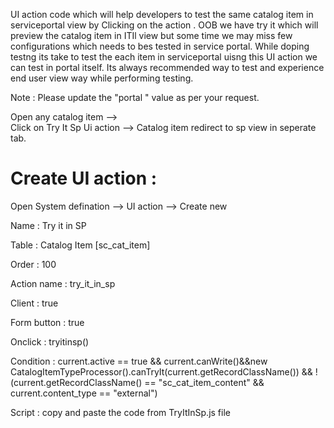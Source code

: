  UI action code  which will help developers to test the same catalog item in serviceportal view  by Clicking on the action .
 OOB we have try it which will preview the catalog item in ITIl view but some time we may miss few configurations which needs to bes tested in service portal. 
 While doping testng its take to test the each item in serviceportal uisng this UI action we can test in portal itself.
 Its always recommended way to test and experience end user view way while performing testing.
 
 Note : Please update the "portal " value as per your request.

 Open any catalog item -->  
                          Click on Try It Sp Ui action  -->
                                                        Catalog item redirect to sp view in seperate tab.

Create UI action :
==================
Open System defination --> UI action --> Create new

Name : Try it in SP

Table : Catalog Item [sc_cat_item]

Order : 100

Action name : try_it_in_sp

Client : true

Form button : true

Onclick : tryitinsp()

Condition : current.active == true && current.canWrite()&&new CatalogItemTypeProcessor().canTryIt(current.getRecordClassName()) && !(current.getRecordClassName() == "sc_cat_item_content" && current.content_type == "external") 

Script : copy and paste the code from TryItInSp.js file
